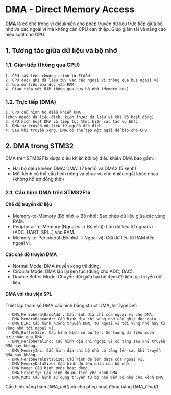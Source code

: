 # DMA - Direct Memory Access
**DMA** là cơ chế trong vi điềukhiển cho phép truyền dữ liệu trực tiếp giữa bộ nhớ và các ngoại vi mà không cần CPU can thiệp. Giúp giảm tải và nâng cao hiệu suất cho CPU
## 1. Tương tác giữa dữ liệu và bộ nhớ
### 1.1. Gián tiếp (thông qua CPU)
	1. CPU lấy lệnh chường trình từ FLASH
	2. CPU đọc/ ghi dữ liệu từ/ vào các ngoại vi thông qua bus ngoại vi
	3. Lưu dữ liệu vừa đọc vào RAM
	4. Giao tiếp với RAM thông qua bus bộ nhớ (Memory bus)
### 1.2. Trực tiếp (DMA)
	1. CPU cấu hình bộ điều khiển DMA 
	(chọn nguồn dữ liệu đích, kích thước dữ liệu và chế độ hoạt động)
	2. CPU kích hoạt DMA và tiếp tục thực hiện các tác vụ khác
	3. DMA tự truyền dữ liệu từ nguồn đến đích
	4. Sau khi truyền xong, DMA có thể tạo một ngắt để báo cho CPU
## 2. DMA trong STM32
DMA trên STM32F1x được điều khiển bởi bộ điều khiển DMA bao gồm:
- Hai bộ điều khiểnn DMA: DMA1 (7 kênh) và DMA2 (5 kênh)
- Mỗi kênh có thể cấu hình riêng và phục vụ cho nhiều ngắt khác nhau (không hỗ trợ đồng thời)
### 2.1. Cấu hình DMA trên STM32F1x
#### Chế độ truyền dữ liệu
- Memory-to-Memory (Bộ nhớ → Bộ nhớ): Sao chép dữ liệu giữa các vùng RAM.
- Peripheral-to-Memory (Ngoại vi → Bộ nhớ): Lưu dữ liệu từ ngoại vi (ADC, UART, SPI...) vào RAM.
- Memory-to-Peripheral (Bộ nhớ → Ngoại vi): Gửi dữ liệu từ RAM đến ngoại vi.
#### Các chế độ truyền DMA
- Normal Mode: DMA truyền xong thì dừng.
- Circular Mode: DMA lặp lại liên tục (dùng cho ADC, DAC).
- Double Buffer Mode: Chuyển đổi giữa hai bộ đệm để liên tục truyền dữ liệu.
#### DMA với thư viện SPL
Thiết lập tham số DMA cấu hình bằng struct DMA_InitTypeDef:
```
 - DMA_PeripheralBaseAddr: Cấu hình địa chỉ của ngoại vi cho DMA. 
 - DMA MemoryBaseAddr: Cấu hình địa chỉ vùng nhớ cần ghi/ đọc data .
 - DMA_DIR: Cấu hình hướng truyền DMA, từ ngoại vi tới vùng nhớ hay từ vùng nhớ tới ngoại vi.
 - DMA_BufferSize: Cấu hình kích cỡ buffer. Số lượng dữ liệu muốn gửi/nhận qua DMA.
 - DMA_PeripheralInc: Cấu hình địa chỉ ngoại vi có tăng sau khi truyền DMA hay không.
 - DMA_MemoryInc: Cấu hình địa chỉ bộ nhớ có tăng lên sau khi truyền DMA hay không.
 - DMA_PeripheralDataSize: Cấu hình độ lớn data của ngoại vi.
 - DMA_MemoryDataSize: Cấu hình độ lớn data của bộ nhớ.
 - DMA_Mode: Cấu hình mode hoạt động.
 - DMA_Priority: Cấu hình độ ưu tiên cho kênh DMA.
 - DMA_M2M: Cấu hình sử dụng truyền từ bộ nhớ đếm bộ nhớ cho kênh DMA.
```
Cấu hình bằng hàm *DMA_Init()* và cho phép hoạt động bằng *DMA_Cmd()*